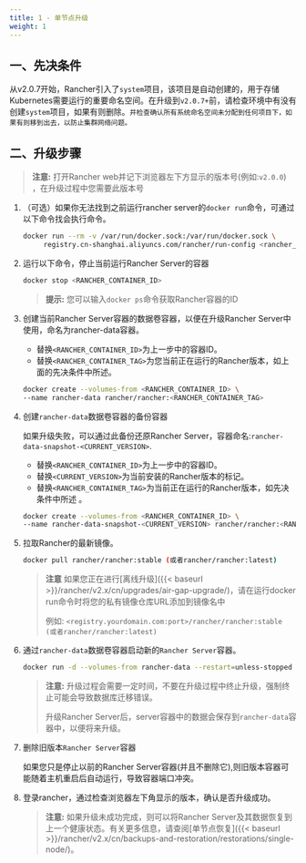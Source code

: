 ```yaml
---
title: 1 - 单节点升级
weight: 1
---
```


## 一、先决条件

从v2.0.7开始，Rancher引入了`system`项目，该项目是自动创建的，用于存储Kubernetes需要运行的重要命名空间。在升级到`v2.0.7+`前，请检查环境中有没有创建`system`项目，如果有则删除。`并检查确认所有系统命名空间未分配到任何项目下，如果有则移到出去，以防止集群网络问题。`

## 二、升级步骤

> **注意:** 打开Rancher web并记下浏览器左下方显示的版本号(例如:`v2.0.0`) ，在升级过程中您需要此版本号

1. （可选）如果你无法找到之前运行rancher server的`docker run`命令，可通过以下命令找会执行命令。

    ```bash
    docker run --rm -v /var/run/docker.sock:/var/run/docker.sock \
         registry.cn-shanghai.aliyuncs.com/rancher/run-config <rancher_container_name>
    ```

1. 运行以下命令，停止当前运行Rancher Server的容器

      ```bash
      docker stop <RANCHER_CONTAINER_ID>
      ```

      >**提示:** 您可以输入`docker ps`命令获取Rancher容器的ID

1. 创建当前Rancher Server容器的数据卷容器，以便在升级Rancher Server中使用，命名为rancher-data容器。

    - 替换`<RANCHER_CONTAINER_ID>`为上一步中的容器ID。
    - 替换`<RANCHER_CONTAINER_TAG>`为您当前正在运行的Rancher版本，如上面的先决条件中所述。

    ```bash
    docker create --volumes-from <RANCHER_CONTAINER_ID> \
    --name rancher-data rancher/rancher:<RANCHER_CONTAINER_TAG>
    ```

1. 创建`rancher-data`数据卷容器的备份容器

    如果升级失败，可以通过此备份还原Rancher Server，容器命名:`rancher-data-snapshot-<CURRENT_VERSION>`.

    - 替换`<RANCHER_CONTAINER_ID>`为上一步中的容器ID。
    - 替换`<CURRENT_VERSION>`为当前安装的Rancher版本的标记。
    - 替换`<RANCHER_CONTAINER_TAG>`为当前正在运行的Rancher版本，如先决条件中所述 。

    ```bash
    docker create --volumes-from <RANCHER_CONTAINER_ID> \
    --name rancher-data-snapshot-<CURRENT_VERSION> rancher/rancher:<RANCHER_CONTAINER_TAG>
    ```

1. 拉取Rancher的最新镜像。

      ```bash
      docker pull rancher/rancher:stable (或者rancher/rancher:latest)
      ```

    >**注意** 如果您正在进行[离线升级]({{< baseurl >}}/rancher/v2.x/cn/upgrades/air-gap-upgrade/)，请在运行docker run命令时将您的私有镜像仓库URL添加到镜像名中
    >
    >例如: `<registry.yourdomain.com:port>/rancher/rancher:stable (或者rancher/rancher:latest)`

1. 通过`rancher-data`数据卷容器启动新的`Rancher Server`容器。

    ```bash
    docker run -d --volumes-from rancher-data --restart=unless-stopped -p 80:80 -p 443:443 rancher/rancher:stable (或者rancher/rancher:latest)
    ```

    >**注意:** 升级过程会需要一定时间，不要在升级过程中终止升级，强制终止可能会导致数据库迁移错误。
    >
    >升级Rancher Server后，server容器中的数据会保存到`rancher-data`容器中，以便将来升级。

1. 删除旧版本`Rancher Server`容器

    如果您只是停止以前的Rancher Server容器(并且不删除它),则旧版本容器可能随着主机重启后自动运行，导致容器端口冲突。

1. 登录rancher，通过检查浏览器左下角显示的版本，确认是否升级成功。

    >**注意:** 如果升级未成功完成，则可以将Rancher Server及其数据恢复到上一个健康状态。有关更多信息，请查阅[单节点恢复]({{< baseurl >}}/rancher/v2.x/cn/backups-and-restoration/restorations/single-node/)。